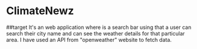 # ClimateNewz
##target
It's an web application where is a search bar using that a user can search their city name and can see the weather details for that particular area.
I have used an API from "openweather" website to fetch data.
